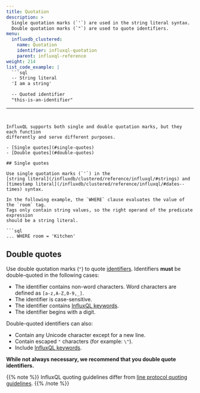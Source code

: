 ```yaml
---
title: Quotation
description: >
  Single quotation marks (`'`) are used in the string literal syntax.
  Double quotation marks (`"`) are used to quote identifiers.
menu:
  influxdb_clustered:
    name: Quotation
    identifier: influxql-quotation
    parent: influxql-reference
weight: 214
list_code_example: |
  ```sql
  -- String literal
  'I am a string'

  -- Quoted identifier
  "this-is-an-identifier"
  ```
---
```


InfluxQL supports both single and double quotation marks, but they each function
differently and serve different purposes.

- [Single quotes](#single-quotes)
- [Double quotes](#double-quotes)

## Single quotes

Use single quotation marks (`'`) in the
[string literal](/influxdb/clustered/reference/influxql/#strings) and
[timestamp literal](/influxdb/clustered/reference/influxql/#dates--times) syntax.

In the following example, the `WHERE` clause evaluates the value of the `room` tag.
Tags only contain string values, so the right operand of the predicate expression
should be a string literal.

```sql
... WHERE room = 'Kitchen'
```

## Double quotes

Use double quotation marks (`"`) to quote [identifiers](/influxdb/clustered/reference/influxql/#identifiers).
Identifiers **must** be double-quoted in the following cases:

- The identifier contains non-word characters.
  Word characters are defined as `[a-z,A-Z,0-9,_]`.
- The identifier is case-sensitive.
- The identifier contains [InfluxQL keywords](/influxdb/clustered/reference/influxql/#keywords).
- The identifier begins with a digit.

Double-quoted identifiers can also:

- Contain any Unicode character except for a new line.
- Contain escaped `"` characters (for example: `\"`).
- Include [InfluxQL keywords](/influxdb/clustered/reference/influxql/#keywords).

**While not always necessary, we recommend that you double quote identifiers.**

{{% note %}}
InfluxQL quoting guidelines differ from
[line protocol quoting guidelines](/influxdb/clustered/reference/syntax/line-protocol/#quotes).
{{% /note %}}